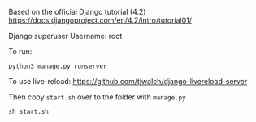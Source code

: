 Based on the official Django tutorial (4.2)
https://docs.djangoproject.com/en/4.2/intro/tutorial01/

Django superuser Username: root

To run:
```
python3 manage.py runserver
```

To use live-reload:
https://github.com/tjwalch/django-livereload-server

Then copy `start.sh` over to the folder with `manage.py`
```
sh start.sh
```